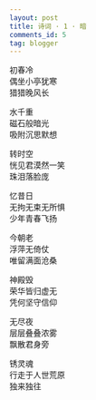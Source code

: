 ```yaml
---
layout: post
title: 诗词 · 1 · 暗
comments_id: 5
tag: blogger
---
```


初春冷<br />
偶坐小亭犹寒<br />
猎猎晚风长

水千重<br />
磁石般暗光<br />
吸附沉思默想

转时空<br />
恍见君漠然一笑<br />
珠泪落脸庞

忆昔日<br />
无拘无束无所惧<br />
少年青春飞扬

今朝老<br />
浮萍无倚仗<br />
唯留满面沧桑

神殿毁<br />
荣华皆归虚无<br />
凭何坚守信仰

无尽夜<br />
层层叠叠浓雾<br />
飘散君身旁

锈灵魂<br />
行走于人世荒原<br />
独来独往

